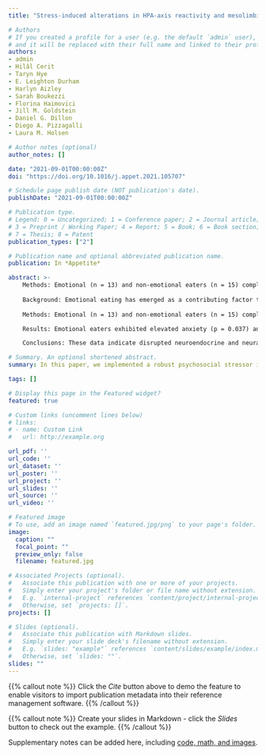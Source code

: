```yaml
---
title: "Stress-induced alterations in HPA-axis reactivity and mesolimbic reward activation in individuals with emotional eating"

# Authors
# If you created a profile for a user (e.g. the default `admin` user), write the username (folder name) here 
# and it will be replaced with their full name and linked to their profile.
authors:
- admin
- Hilâl Cerit
- Taryn Hye
- E. Leighton Durham
- Harlyn Aizley
- Sarah Boukezzi
- Florina Haimovici
- Jill M. Goldstein
- Daniel G. Dillon
- Diego A. Pizzagalli
- Laura M. Holsen

# Author notes (optional)
author_notes: []

date: "2021-09-01T00:00:00Z"
doi: "https://doi.org/10.1016/j.appet.2021.105707"

# Schedule page publish date (NOT publication's date).
publishDate: "2021-09-01T00:00:00Z"

# Publication type.
# Legend: 0 = Uncategorized; 1 = Conference paper; 2 = Journal article;
# 3 = Preprint / Working Paper; 4 = Report; 5 = Book; 6 = Book section;
# 7 = Thesis; 8 = Patent
publication_types: ["2"]

# Publication name and optional abbreviated publication name.
publication: In *Appetite*

abstract: >-
    Methods: Emotional (n = 13) and non-emotional eaters (n = 15) completed two main study visits, one week apart: one visit included a Stress version and the other a No-stress version of the Maastricht Acute Stress Task (MAST). Immediately pre- and post-MAST, blood was drawn for serum cortisol and participants rated their anxiety level. After the MAST, participants completed a Food Incentive Delay (FID) task during functional magnetic resonance imaging (fMRI), followed by an ad libitum snack period.
    
    Background: Emotional eating has emerged as a contributing factor to overeating, potentially leading to obesity or disordered eating behaviors. However, the underlying biological mechanisms related to emotional eating remain unclear. The present study examined emotional, hormonal, and neural alterations elicited by an acute laboratory stressor in individuals with and without emotional eating.
    
    Methods: Emotional (n = 13) and non-emotional eaters (n = 15) completed two main study visits, one week apart: one visit included a Stress version and the other a No-stress version of the Maastricht Acute Stress Task (MAST). Immediately pre- and post-MAST, blood was drawn for serum cortisol and participants rated their anxiety level. After the MAST, participants completed a Food Incentive Delay (FID) task during functional magnetic resonance imaging (fMRI), followed by an ad libitum snack period.

    Results: Emotional eaters exhibited elevated anxiety (p = 0.037) and cortisol (p = 0.001) in response to the Stress MAST. There were no changes in anxiety or cortisol among non-emotional eaters in response to the Stress MAST or in either group in response to the No-stress MAST. In response to the Stress MAST, emotional eaters exhibited reduced activation during anticipation of food reward in mesolimbic reward regions (caudate: p = 0.014, nucleus accumbens: p = 0.022, putamen: p = 0.013), compared to non-emotional eaters. Groups did not differ in snack consumption.

    Conclusions: These data indicate disrupted neuroendocrine and neural responsivity to psychosocial stress amongst otherwise-healthy emotional eaters, who demonstrated hyperactive HPA-axis response coupled with hypoactivation in reward circuitry. Differential responsivity to stress may represent a risk factor in the development of maladaptive eating behaviors.

# Summary. An optional shortened abstract.
summary: In this paper, we implemented a robust psychosocial stressor in individuals scoring high compared to those scoring low on a validated measure of emotional eating to investigate the effects of acute stress on anxiety rating, serum cortisol, and blood-oxygen-level-dependent (BOLD) response in mesolimbic regions during a food incentive delay task using functional MRI (fMRI).

tags: []

# Display this page in the Featured widget?
featured: true

# Custom links (uncomment lines below)
# links:
# - name: Custom Link
#   url: http://example.org

url_pdf: ''
url_code: ''
url_dataset: ''
url_poster: ''
url_project: ''
url_slides: ''
url_source: ''
url_video: ''

# Featured image
# To use, add an image named `featured.jpg/png` to your page's folder. 
image:
  caption: ""
  focal_point: ""
  preview_only: false
  filename: featured.jpg

# Associated Projects (optional).
#   Associate this publication with one or more of your projects.
#   Simply enter your project's folder or file name without extension.
#   E.g. `internal-project` references `content/project/internal-project/index.md`.
#   Otherwise, set `projects: []`.
projects: []

# Slides (optional).
#   Associate this publication with Markdown slides.
#   Simply enter your slide deck's filename without extension.
#   E.g. `slides: "example"` references `content/slides/example/index.md`.
#   Otherwise, set `slides: ""`.
slides: ""
---
```


{{% callout note %}}
Click the *Cite* button above to demo the feature to enable visitors to import publication metadata into their reference management software.
{{% /callout %}}

{{% callout note %}}
Create your slides in Markdown - click the *Slides* button to check out the example.
{{% /callout %}}

Supplementary notes can be added here, including [code, math, and images](https://wowchemy.com/docs/writing-markdown-latex/).
